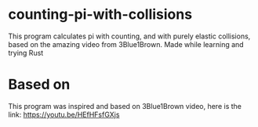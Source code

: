 # counting-pi-with-collisions
This program calculates pi with counting, and with purely elastic collisions, based on the amazing video from 3Blue1Brown.
Made while learning and trying Rust

# Based on
This program was inspired and based on 3Blue1Brown video, here is the link: https://youtu.be/HEfHFsfGXjs
